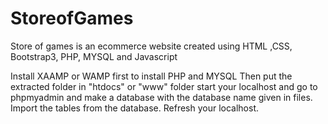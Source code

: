# StoreofGames
Store of games is an ecommerce website created using HTML ,CSS, Bootstrap3, PHP, MYSQL and Javascript

Install XAAMP or WAMP first to install PHP and MYSQL
Then put the extracted folder in "htdocs" or "www" folder
start your localhost and go to phpmyadmin and make a database with the database name given in files.
Import the tables from the database.
Refresh your localhost.

